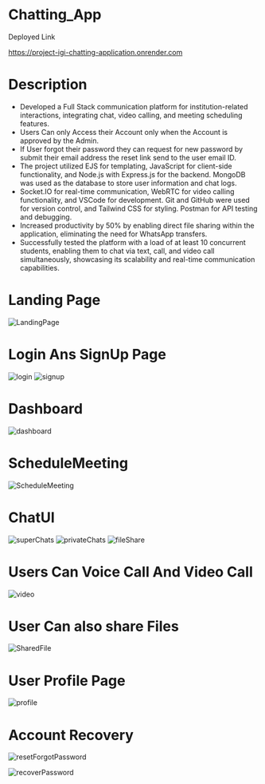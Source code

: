 # Chatting_App
Deployed Link

https://project-igi-chatting-application.onrender.com

# Description
- Developed a Full Stack communication platform for institution-related interactions, integrating chat, video calling, and meeting scheduling 
features.
- Users Can only Access their Account only when the Account is approved by the Admin.
- If User forgot their password they can request for new password by submit their email address the reset link send to the user email ID.
- The project utilized EJS for templating, JavaScript for client-side functionality, and Node.js with Express.js for the backend. 
  MongoDB was used as the database to store user information and chat logs.
- Socket.IO for real-time communication, WebRTC for video calling functionality, and VSCode for development. Git and GitHub were used for 
  version control, and Tailwind CSS for styling. Postman for API testing and debugging.
- Increased productivity by 50% by enabling direct file sharing within the application, eliminating the need for WhatsApp transfers.
- Successfully tested the platform with a load of at least 10 concurrent students, enabling them to chat via text, call, and video call 
simultaneously, showcasing its scalability and real-time communication capabilities.



# Landing Page

![LandingPage](https://github.com/VanshajTiwari/Chatting_App/assets/90194253/e4fdd193-a60a-4277-9cba-64b0762f4255)


# Login Ans SignUp Page

![login](https://github.com/VanshajTiwari/Chatting_App/assets/90194253/94e579f2-bd79-450b-b2d9-ece86445e5df)
![signup](https://github.com/VanshajTiwari/Chatting_App/assets/90194253/633c0c4a-19d2-4f1c-ad77-1e87b91fc45f)

# Dashboard

![dashboard](https://github.com/VanshajTiwari/Chatting_App/assets/90194253/941eb8da-2c65-4622-a9e1-c3cccae4d90e)

# ScheduleMeeting

![ScheduleMeeting](https://github.com/VanshajTiwari/Chatting_App/assets/90194253/c788e09e-bb53-4783-93a5-a8965c188a20)

# ChatUI

![superChats](https://github.com/VanshajTiwari/Chatting_App/assets/90194253/76033b9b-2c82-4af8-bfbe-0247722d6694)
![privateChats](https://github.com/VanshajTiwari/Chatting_App/assets/90194253/212da3f5-01ff-42d8-8c30-13f5aa6d4d87)
![fileShare](https://github.com/VanshajTiwari/Chatting_App/assets/90194253/27d43700-95e6-4b1b-9a52-7371541bfb81)

 # Users Can Voice Call And Video Call
 
![video](https://github.com/VanshajTiwari/Chatting_App/assets/90194253/9e448eb7-83ee-42de-a501-365c9eee4b54)
 
# User Can also share Files

![SharedFile](https://github.com/VanshajTiwari/Chatting_App/assets/90194253/659bbc74-4938-4d94-86d4-45f2f98e3c60)

# User Profile Page
![profile](https://github.com/VanshajTiwari/Chatting_App/assets/90194253/42164a46-2762-4e85-a054-f8f0928b89e2)

# Account Recovery

![resetForgotPassword](https://github.com/VanshajTiwari/Chatting_App/assets/90194253/6d420078-d0b1-4ac9-a35c-52fa7557b67a)

![recoverPassword](https://github.com/VanshajTiwari/Chatting_App/assets/90194253/b902797e-7b72-4443-aa06-2ae49c6185b1)
